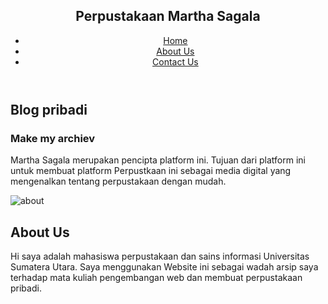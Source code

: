 <html> 
      <head>
            <meta charset="UTF-8">
            <link rel="stylesheet" href="style.css">
      </head>
      <body>
            <!-- header / navbar -->
            <header>
                  <nav class="navbar section-content">
                        <h1 class="logo-text"> Perpustakaan Martha Sagala</h1>
                        <ul class="nav-menu">
                        <li class="nav-item">
                              <a href="#" class="nav-link">Home</a>
                        </li>
                         <li class="nav-item">
                              <a href="#" class="nav-link">About Us</a>
                        </li>
                         <li class="nav-item">
                              <a href="#" class="nav-link">Contact Us</a>
                        </li>
                        </ul>
                  </nav>
            </header>
            <main>
                  <!-- hero section -->
                  <section class="hero-section">
                   <div class="section-content">
                    <div class="hero-details">
                     <h2 class="title"> Blog pribadi</h2>
                     <h3 class="subtitle"> Make my archiev</h3>
                     <p class="description">Martha Sagala merupakan pencipta platform ini. 
                     Tujuan dari platform ini untuk membuat platform Perpustkaan ini sebagai 
                     media digital yang mengenalkan tentang perpustakaan dengan mudah.</p>
                     <div class="buttons">
                           <a href="#" class="[Kerja Sama](https://e-perpus.unud.ac.id/)"></a>
                     </div>
                    </div>
                    </div>
                  </section>
                  <!-- About section -->
                  <section class="about-section">
                  <div class="section-content">
                   <div class="about-image-wrapper">
                    <img src="images/about-image.jpg" alt="about"
                    class="about-image">
                   </div>
                  <div class="about-details">
                   <h2 class="section-title">About Us</h2>
                   <p class="text">Hi saya adalah mahasiswa perpustakaan dan sains informasi 
                   Universitas Sumatera Utara. Saya menggunakan Website ini sebagai wadah arsip 
                   saya terhadap mata kuliah pengembangan web dan membuat perpustakaan pribadi.
                   </p> 
                  </div>
                  </div>
                  </section>
            </main>
      </body>
</html>
